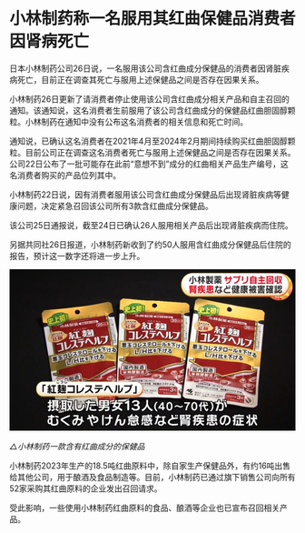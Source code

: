 # 小林制药称一名服用其红曲保健品消费者因肾病死亡

日本小林制药公司26日说，一名服用该公司含红曲成分保健品的消费者因肾脏疾病死亡，目前正在调查其死亡与服用上述保健品之间是否存在因果关系。

小林制药26日更新了请消费者停止使用该公司含红曲成分相关产品和自主召回的通知。该通知说，这名消费者生前服用了该公司含红曲成分的保健品红曲胆固醇颗粒。小林制药在通知中没有公布这名消费者的相关信息和死亡时间。

通知说，已确认这名消费者在2021年4月至2024年2月期间持续购买红曲胆固醇颗粒。目前公司正在调查这名消费者死亡与服用上述保健品之间是否存在因果关系。公司22日公布了一批可能存在此前“意想不到”成分的红曲相关产品生产编号，这名消费者购买的产品位列其中。

小林制药22日说，因有消费者服用该公司含红曲成分保健品后出现肾脏疾病等健康问题，决定紧急召回该公司所有3款含红曲成分保健品。

该公司25日通报说，截至24日已确认26人服用相关产品后出现肾脏疾病而住院。

另据共同社26日报道，小林制药新收到了约50人服用含红曲成分保健品后住院的报告，预计这一数字还将进一步上升。

![6daeca16d9402acda8e185115252d40b.jpg](https://raw.githubusercontent.com/qqhsx/qqnews_image/main/2024/03/26/小林制药称一名服用其红曲保健品消费者因肾病死亡/6daeca16d9402acda8e185115252d40b.jpg)

_△小林制药一款含有红曲成分的保健品_

小林制药2023年生产的18.5吨红曲原料中，除自家生产保健品外，有约16吨出售给其他公司，用于酿酒及食品制造等。目前，小林制药已通过旗下销售公司向所有52家采购其红曲原料的企业发出召回请求。

受此影响，一些使用小林制药红曲原料的食品、酿酒等企业也已宣布召回相关产品。

